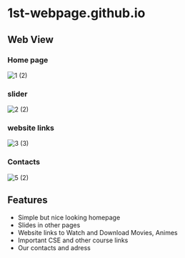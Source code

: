 # 1st-webpage.github.io

## Web View

### Home page
![1 (2)](https://user-images.githubusercontent.com/83116065/140510756-5aeeed4a-6ea7-4bf2-a004-21023dbbb980.JPG)

### slider
![2 (2)](https://user-images.githubusercontent.com/83116065/140510908-aeb3545b-1044-4b06-86e0-212534f9534d.JPG)

### website links
![3 (3)](https://user-images.githubusercontent.com/83116065/140511007-d5f78aaf-479f-4a9a-92ab-1a7a71d4c0fe.JPG)

### Contacts
![5 (2)](https://user-images.githubusercontent.com/83116065/140511072-447ddd02-7ceb-48f1-942a-41880a391ffc.JPG)

## Features
- Simple but nice looking homepage
- Slides in other pages
- Website links to Watch and Download Movies, Animes
- Important CSE and other course links
- Our contacts and adress
